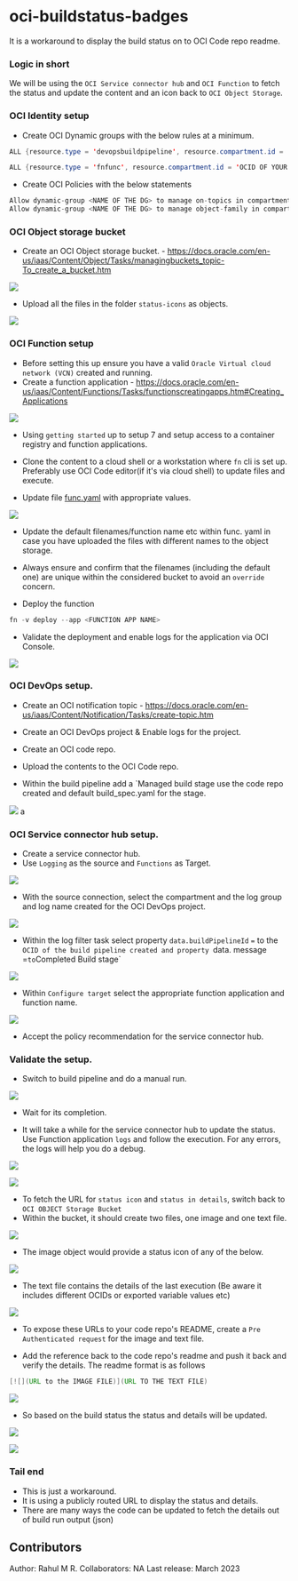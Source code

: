 # oci-buildstatus-badges

It is a workaround to display the build status on to OCI Code repo readme.

### Logic in short

We will be using the `OCI Service connector hub` and `OCI Function` to fetch the status and update the content and an icon back to `OCI Object Storage`.


### OCI Identity setup

- Create OCI Dynamic groups with the below rules at a minimum.

```java
ALL {resource.type = 'devopsbuildpipeline', resource.compartment.id = 'OCID OF YOUR COMPARTMENT'}

ALL {resource.type = 'fnfunc', resource.compartment.id = 'OCID OF YOUR COMPARTMENT'}
```

- Create OCI Policies with the below statements

```java
Allow dynamic-group <NAME OF THE DG> to manage on-topics in compartment <NAME OF THE COMPARTMENT>
Allow dynamic-group <NAME OF THE DG> to manage object-family in compartment <NAME OF THE COMPARTMENT>
```

### OCI Object storage bucket

- Create an OCI Object storage bucket. - https://docs.oracle.com/en-us/iaas/Content/Object/Tasks/managingbuckets_topic-To_create_a_bucket.htm

![](images/oci-bucket.png)

- Upload all the files in the folder `status-icons` as objects.

![](images/oci-objects.png)


### OCI Function setup

- Before setting this up ensure you have a valid `Oracle Virtual cloud network (VCN)` created and running.
- Create a function application -  https://docs.oracle.com/en-us/iaas/Content/Functions/Tasks/functionscreatingapps.htm#Creating_Applications

![](images/oci-function-app.png)

- Using `getting started` up to setup 7 and setup access to a container registry and function applications.

- Clone the content to a cloud shell or a workstation where `fn` cli is set up. Preferably use OCI Code editor(if it's via cloud shell) to update files and execute.

- Update file [func.yaml](func.yaml) with appropriate values.

![](images/oci-func-yaml.png)

- Update the default filenames/function name etc within func. yaml in case you have uploaded the files with different names to the object storage.

- Always ensure and confirm that the filenames (including the default one) are unique within the considered bucket to avoid an `override` concern.

- Deploy the function

```java
fn -v deploy --app <FUNCTION APP NAME>
```
- Validate the deployment and enable logs for the application via OCI Console.

![](images/oci-fuction-logs.png)


### OCI DevOps setup.

- Create an OCI notification topic - https://docs.oracle.com/en-us/iaas/Content/Notification/Tasks/create-topic.htm

- Create an OCI DevOps project & Enable logs for the project.
- Create an OCI code repo.
- Upload the contents to the OCI Code repo.
- Within the build pipeline add a `Managed build stage use the code repo created and default build_spec.yaml for the stage.

![](images/oci-build-stage.png)
a
### OCI Service connector hub setup.
- Create a service connector hub.
- Use `Logging` as the source and `Functions` as Target.

![](images/oci-sch-1.png)

- With the source connection, select the compartment and the log group and log name created for the OCI DevOps project.

![](images/oci-sch-2.png)

- Within the log filter task select property `data.buildPipelineId` `=` to the `OCID of the build pipeline created and property `data. message` `=` to `Completed Build stage`

![](images/oci-sch-3.png)

- Within `Configure target` select the appropriate function application and function name.

![](images/oci-sch-4.png)

- Accept the policy recommendation for the service connector hub.


### Validate the setup.

- Switch to build pipeline and do a manual run.

![](images/oci-build-manual-run.png)

- Wait for its completion.

- It will take a while for the service connector hub to update the status. Use Function application `logs` and follow the execution. For any errors, the logs will help you do a debug.

![](images/oci-app-logs.png)

![](images/oci-app-logs-1.png)

- To fetch the URL for `status icon` and `status in details`, switch back to `OCI OBJECT Storage Bucket`
- Within the bucket, it should create two files, one image and one text file.

![](images/oc-bucket-new-objects.png)

- The image object would provide a status icon of any of the below.

![](images/oci-build-status-icons.png)

- The text file contains the details of the last execution (Be aware it includes different OCIDs or exported variable values etc)

![](images/oci-build-status-details.png)

- To expose these URLs to your code repo's README, create a `Pre Authenticated request` for the image and text file.

- Add the reference back to the code repo's readme and push it back and verify the details. The readme format is as follows

```java
[![](URL to the IMAGE FILE)](URL TO THE TEXT FILE)
```

![](images/oci-codrepo-readme.png)

- So based on the build status the status and details will be updated.

![](images/final-status.png)

![](images/final-status-ok.png)
### Tail end

- This is just a workaround.
- It is using a publicly routed URL to display the status and details.
- There are many ways the code can be updated to fetch the details out of build run output (json)


## Contributors

Author: Rahul M R.
Collaborators: NA
Last release: March 2023









